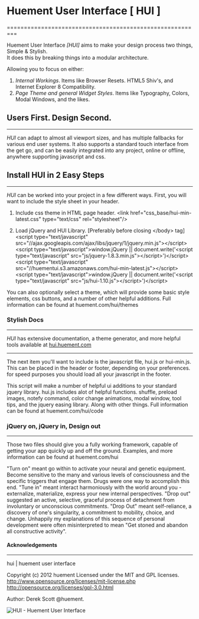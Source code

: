 # Huement User Interface [ HUI ]
=========================================================

Huement User Interface *[HUI]* aims to make your design process two things, Simple & Stylish.  
It does this by breaking things into a modular architecture.

Allowing you to focus on either: 

1. *Internal Workings*. Items like Browser Resets. HTML5 Shiv's, and Internet Explorer 8 Compatibility.
2. *Page Theme and general Widget Styles*. Items like Typography, Colors, Modal Windows, and the likes.

## Users First. Design Second.
---------------------------------------

*HUI* can adapt to almost all viewport sizes, and has multiple fallbacks for various end user systems. It also supports a standard touch interface from the get go, and can be easily integrated into any project, online or offline, anywhere supporting javascript and css.

## Install HUI in 2 Easy Steps
---------------------------------------

*HUI* can be worked into your project in a few different ways. First, you will want to include the style sheet in your header. 

1. Include css theme in HTML page header.
&lt;link href="css_base/hui-min-latest.css" type="text/css" rel="stylesheet"/&gt;

2. Load jQuery and HUI Library. [Preferably before closing &lt;/body&gt; tag]
&lt;script type="text/javascript" src="//ajax.googleapis.com/ajax/libs/jquery/1/jquery.min.js"&gt;&lt;/script&gt;
&lt;script type="text/javascript"&gt;window.jQuery || document.write('&lt;script type="text/javascript" src="js/jquery-1.8.3.min.js"&gt;&lt;\/script&gt;')&lt;/script&gt;
&lt;script type="text/javascript" src="//huementui.s3.amazonaws.com/hui-min-latest.js"&gt;&lt;/script&gt;
&lt;script type="text/javascript"&gt;window.jQuery || document.write('&lt;script type="text/javascript" src="js/hui-1.10.js"&gt;&lt;\/script&gt;')&lt;/script&gt;


You can also optionally select a theme, which will provide some basic style elements, css buttons, and a number of other helpful additions. Full information can be found at huement.com/hui/themes

### Stylish Docs
---------------------------------------

*HUI* has extensive documentation, a theme generator, and more helpful tools available at [hui.huement.com](http://hui.huement.com)


---------------------------------------

The next item you'll want to include is the javascript file, hui.js or hui-min.js. This can be placed in the header or footer, depending on your preferences. for speed purposes you should load all your javascript in the footer.

This script will make a number of helpful ui additions to your standard jquery library. hui.js includes alot of helpful functions. shuffle, preload images, notefy command, color change animations, modal window, tool tips, and the jquery easing library. Along with other things. Full information can be found at huement.com/hui/code

### jQuery on, jQuery in, Design out
---------------------------------------

Those two files should give you a fully working framework, capable of getting your app quickly up and off the ground. Examples, and more information can be found at huement.com/hui

"Turn on" meant go within to activate your neural and genetic equipment. Become sensitive to the many and various levels of consciousness and the specific triggers that engage them. Drugs were one way to accomplish this end. "Tune in" meant interact harmoniously with the world around you - externalize, materialize, express your new internal perspectives. "Drop out" suggested an active, selective, graceful process of detachment from involuntary or unconscious commitments. "Drop Out" meant self-reliance, a discovery of one's singularity, a commitment to mobility, choice, and change. Unhappily my explanations of this sequence of personal development were often misinterpreted to mean "Get stoned and abandon all constructive activity".

#### Acknowledgements
---------------------------------------
hui | huement user interface

Copyright (c) 2012 huement
Licensed under the MIT and GPL licenses.
http://www.opensource.org/licenses/mit-license.php
http://opensource.org/licenses/gpl-3.0.html

Author: Derek Scott @huement.

![HUI - Huement User Interface](https://huementui.s3.amazonaws.com/images/gitpumpkin.png)